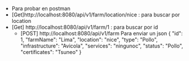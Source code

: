 - Para probar en postman
-  [Get]http://localhost:8080/api/v1/farm/location/nice : para buscar por location
- [Get] http://localhost:8080/api/v1/farm/1 : para buscar por id
  - [POST] http://localhost:8080/api/v1/farm Para enviar un json
  {
  "id": 1,
  "farmName": "Lima",
  "location": "nice",
  "type": "Pollo",
  "infrastructure": "Avicola",
  "services": "ningunoc",
  "status": "Pollo",
  "certificates": "Tsuneo"
  }